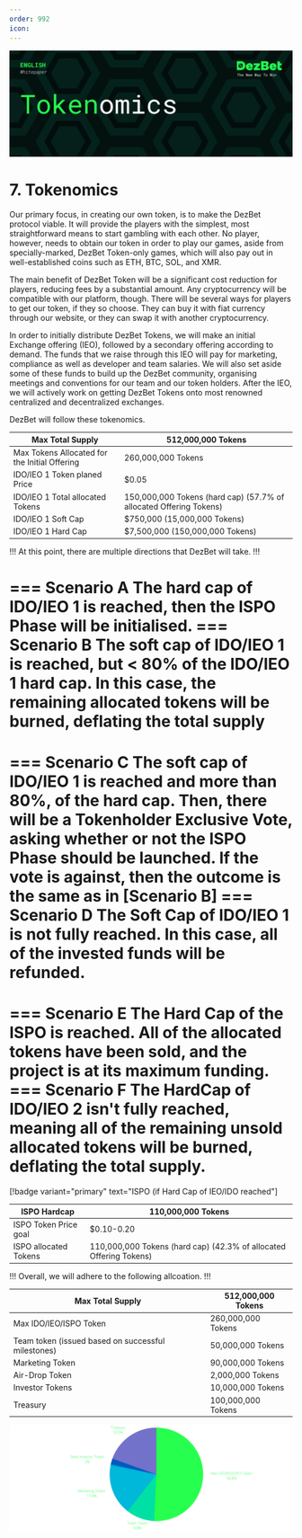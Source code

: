 ```yaml
---
order: 992
icon: 
---
```

![](/static/headers/DezBet_Tokenomics_ENG.png)

# 7. Tokenomics

Our primary focus, in creating our own token, is to make the DezBet protocol viable. It will provide the players with the simplest, most straightforward means to start gambling with each other. No player, however, needs to obtain our token in order to play our games, aside from specially-marked, DezBet Token-only games, which will also pay out in well-established coins such as ETH, BTC, SOL, and XMR.
 
The main benefit of DezBet Token will be a significant cost reduction for players, reducing fees by a substantial amount. Any cryptocurrency will be compatible with our platform, though. There will be several ways for players to get our token, if they so choose. They can buy it with fiat currency through our website, or they can swap it with another cryptocurrency.
 
In order to initially distribute DezBet Tokens, we will make an initial Exchange offering (IEO), followed by a secondary offering according to demand. The funds that we raise through this IEO will pay for marketing, compliance as well as developer and team salaries. We will also set aside some of these funds to build up the DezBet community, organising meetings and conventions for our team and our token holders. After the IEO, we will actively work on getting DezBet Tokens onto most renowned centralized and decentralized exchanges.
 
DezBet will follow these tokenomics.

Max Total Supply | 512,000,000 Tokens
---    | ---
Max Tokens Allocated for the Initial Offering | 260,000,000 Tokens
IDO/IEO 1 Token planed Price | $0.05
IDO/IEO 1 Total allocated Tokens | 150,000,000 Tokens (hard cap) (57.7% of allocated Offering Tokens)
IDO/IEO 1 Soft Cap | $750,000 (15,000,000 Tokens)
IDO/IEO 1 Hard Cap | $7,500,000 (150,000,000 Tokens)

!!!
At this point, there are multiple directions that DezBet will take.
!!!

=== Scenario A
The hard cap of IDO/IEO 1 is reached,  then the ISPO Phase will be initialised.
=== Scenario B
The soft cap of IDO/IEO 1 is reached, but < 80% of the IDO/IEO 1 hard
cap. In this case, the remaining allocated tokens will be burned, deflating the
total supply
===
=== Scenario C 
The soft cap of IDO/IEO 1 is reached and more than 80%, of the hard cap. Then,
there will be a Tokenholder Exclusive Vote, asking whether or not the ISPO
Phase should be launched. If the vote is against, then the outcome is the same
as in [Scenario B]
=== Scenario D
The Soft Cap of IDO/IEO 1 is not fully reached. In this case, all of the invested funds will be refunded.
===
=== Scenario E
The Hard Cap of the ISPO is reached. All of the allocated tokens have been sold, and the project is at its maximum funding.
=== Scenario F
The HardCap of IDO/IEO 2 isn't fully reached, meaning all of the remaining unsold allocated tokens will be burned, deflating the total supply.
===

[!badge variant="primary" text="ISPO (if Hard Cap of IEO/IDO reached"]

ISPO Hardcap | 110,000,000 Tokens
---    | ---
ISPO Token Price goal | $0.10-0.20
ISPO allocated Tokens | 110,000,000 Tokens (hard cap) (42.3% of allocated Offering Tokens)

!!!
Overall, we will adhere to the following allcoation.
!!!

Max Total Supply | 512,000,000 Tokens
---    | ---
Max IDO/IEO/ISPO Token |  260,000,000 Tokens
Team token (issued based on successful milestones) | 50,000,000 Tokens
Marketing Token | 90,000,000 Tokens
Air-Drop Token  | 2,000,000 Tokens
Investor Tokens | 10,000,000 Tokens 
Treasury | 100,000,000 Tokens

![](/static/TokenAllocationV1.png)
